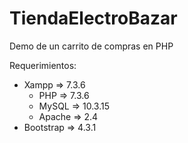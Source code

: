 
# TiendaElectroBazar

Demo de un carrito de compras en PHP

Requerimientos:
- Xampp => 7.3.6
  * PHP => 7.3.6
  * MySQL => 10.3.15
  * Apache => 2.4
 - Bootstrap => 4.3.1
 
 
